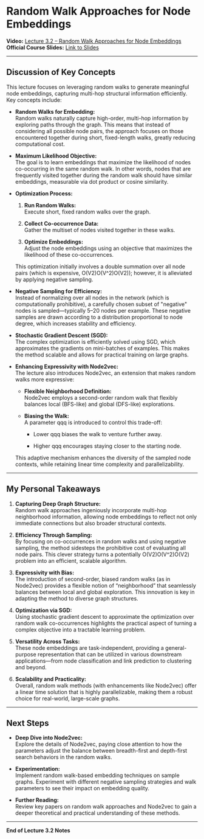 # Random Walk Approaches for Node Embeddings

**Video:** [Lecture 3.2 – Random Walk Approaches for Node Embeddings](https://www.youtube.com/watch?v=Xv0wRy66Big&list=PLoROMvodv4rPLKxIpqhjhPgdQy7imNkDn&index=8&ab_channel=StanfordOnline)  
**Official Course Slides:** [Link to Slides](https://web.stanford.edu/class/cs224w/slides/03-GNN1.pdf)

---

## Discussion of Key Concepts

This lecture focuses on leveraging random walks to generate meaningful node embeddings, capturing multi-hop structural information efficiently. Key concepts include:

- **Random Walks for Embedding:**  
    Random walks naturally capture high-order, multi-hop information by exploring paths through the graph. This means that instead of considering all possible node pairs, the approach focuses on those encountered together during short, fixed-length walks, greatly reducing computational cost.
    
- **Maximum Likelihood Objective:**  
    The goal is to learn embeddings that maximize the likelihood of nodes co-occurring in the same random walk. In other words, nodes that are frequently visited together during the random walk should have similar embeddings, measurable via dot product or cosine similarity.
    
- **Optimization Process:**
    
    1. **Run Random Walks:**  
        Execute short, fixed random walks over the graph.
        
    2. **Collect Co-occurrence Data:**  
        Gather the multiset of nodes visited together in these walks.
        
    3. **Optimize Embeddings:**  
        Adjust the node embeddings using an objective that maximizes the likelihood of these co-occurrences.
        
    
    This optimization initially involves a double summation over all node pairs (which is expensive, O(V2)O(V^2)O(V2)); however, it is alleviated by applying negative sampling.
    
- **Negative Sampling for Efficiency:**  
    Instead of normalizing over all nodes in the network (which is computationally prohibitive), a carefully chosen subset of "negative" nodes is sampled—typically 5–20 nodes per example. These negative samples are drawn according to a distribution proportional to node degree, which increases stability and efficiency.
    
- **Stochastic Gradient Descent (SGD):**  
    The complex optimization is efficiently solved using SGD, which approximates the gradients on mini-batches of examples. This makes the method scalable and allows for practical training on large graphs.
    
- **Enhancing Expressivity with Node2vec:**  
    The lecture also introduces Node2vec, an extension that makes random walks more expressive:
    
    - **Flexible Neighborhood Definition:**  
        Node2vec employs a second-order random walk that flexibly balances local (BFS-like) and global (DFS-like) explorations.
        
    - **Biasing the Walk:**  
        A parameter qqq is introduced to control this trade-off:
        
        - Lower qqq biases the walk to venture further away.
            
        - Higher qqq encourages staying closer to the starting node.
            
    
    This adaptive mechanism enhances the diversity of the sampled node contexts, while retaining linear time complexity and parallelizability.
    

---

## My Personal Takeaways

1. **Capturing Deep Graph Structure:**  
    Random walk approaches ingeniously incorporate multi-hop neighborhood information, allowing node embeddings to reflect not only immediate connections but also broader structural contexts.
    
2. **Efficiency Through Sampling:**  
    By focusing on co-occurrences in random walks and using negative sampling, the method sidesteps the prohibitive cost of evaluating all node pairs. This clever strategy turns a potentially O(V2)O(V^2)O(V2) problem into an efficient, scalable algorithm.
    
3. **Expressivity with Bias:**  
    The introduction of second-order, biased random walks (as in Node2vec) provides a flexible notion of “neighborhood” that seamlessly balances between local and global exploration. This innovation is key in adapting the method to diverse graph structures.
    
4. **Optimization via SGD:**  
    Using stochastic gradient descent to approximate the optimization over random walk co-occurrences highlights the practical aspect of turning a complex objective into a tractable learning problem.
    
5. **Versatility Across Tasks:**  
    These node embeddings are task-independent, providing a general-purpose representation that can be utilized in various downstream applications—from node classification and link prediction to clustering and beyond.
    
6. **Scalability and Practicality:**  
    Overall, random walk methods (with enhancements like Node2vec) offer a linear time solution that is highly parallelizable, making them a robust choice for real-world, large-scale graphs.
    

---

## Next Steps

- **Deep Dive into Node2vec:**  
    Explore the details of Node2vec, paying close attention to how the parameters adjust the balance between breadth-first and depth-first search behaviors in the random walks.
    
- **Experimentation:**  
    Implement random walk-based embedding techniques on sample graphs. Experiment with different negative sampling strategies and walk parameters to see their impact on embedding quality.
    
- **Further Reading:**  
    Review key papers on random walk approaches and Node2vec to gain a deeper theoretical and practical understanding of these methods.
    

---

**End of Lecture 3.2 Notes**

